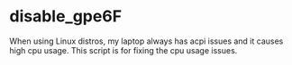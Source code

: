 # disable_gpe6F
When using Linux distros, my laptop always has acpi issues and it causes high cpu usage. This script is for fixing the cpu usage issues.
